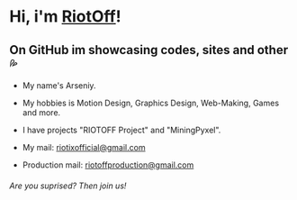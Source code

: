 # Hi, i'm [RiotOff]!
## On GitHub im showcasing codes, sites and other💦

- My name's Arseniy.

- My hobbies is Motion Design, Graphics Design, Web-Making, Games and more.

- I have projects "RIOTOFF Project" and "MiningPyxel".

- My mail: riotixofficial@gmail.com

- Production mail: riotoffproduction@gmail.com

###### Are you suprised? Then join us!

<!-- dark -->

[RiotOff]: https://riotoff.ml

